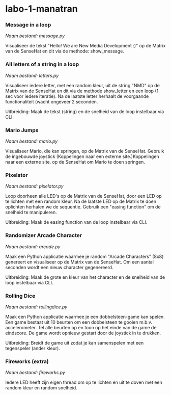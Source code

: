 # labo-1-manatran


### Message in a loop
_Naam bestand: message.py_

Visualiseer de tekst "Hello! We are New Media Development :)" op de Matrix van de SenseHat en dit via de methode: show_message.


### All letters of a string in a loop
_Naam bestand: letters.py_

Visualiseer iedere letter, met een random kleur, uit de string "NMD" op de Matrix van de SenseHat en dit via de methode show_letter en een loop (1 sec voor iedere iteratie). Na de laatste letter herhaalt de voorgaande functionaliteit (wacht ongeveer 2 seconden.

Uitbreiding: Maak de tekst (string) en de snelheid van de loop instelbaar via CLI.


### Mario Jumps
_Naam bestand: mario.py_

Visualiseer Mario, die kan springen, op de Matrix van de SenseHat. Gebruik de ingebouwde joystick (Koppelingen naar een externe site.)Koppelingen naar een externe site. op de SenseHat om Mario te doen springen.


### Pixelator
_Naam bestand: pixelator.py_

Loop doorheen alle LED's op de Matrix van de SenseHat, door een LED op te lichten met een random kleur. Na de laatste LED op de Matrix te doen oplichten herhalen we de sequentie. Gebruik een "easing function" om de snelheid te manipuleren.

Uitbreiding: Maak de easing function van de loop instelbaar via CLI.


### Randomizer Arcade Character
_Naam bestand: arcade.py_

Maak een Python applicatie waarmee je random "Arcade Characters" (8x8) genereert en visualiseer op de Matrix van de SenseHat. Om een aantal seconden wordt een nieuw character gegenereerd.

Uitbreiding: Maak de grote en kleur van het character en de snelheid van de loop instelbaar via CLI.


### Rolling Dice
_Naam bestand: rollingdice.py_

Maak een Python applicatie waarmee je een dobbelsteen-game kan spelen. Een game bestaat uit 10 beurten om een dobbelsteen te gooien m.b.v. accelerometer. Tel alle beurten op en toon op het einde van de game de eindscore. De game wordt opnieuw gestart door de joystick in te drukken.

Uitbreiding: Breidt de game uit zodat je kan samenspelen met een tegenspeler (ander kleur).

                                                                                                                                                                                                                                           
### Fireworks (extra)
_Naam bestand: fireworks.py_

Iedere LED heeft zijn eigen thread om op te lichten en uit te doven met een random kleur en random snelheid.



